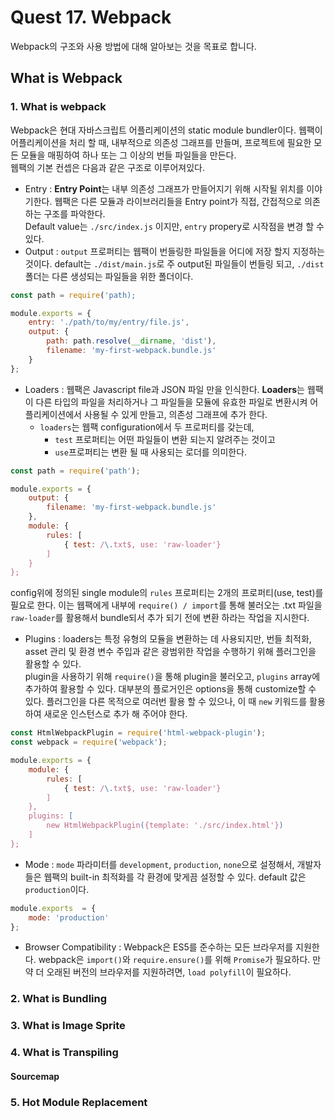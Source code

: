 # Quest 17. Webpack

Webpack의 구조와 사용 방법에 대해 알아보는 것을 목표로 합니다.

## What is Webpack

### 1. What is webpack

Webpack은 현대 자바스크립트 어플리케이션의 static module bundler이다. 웹팩이 어플리케이션을 처리 할 때, 내부적으로 의존성 그래프를 만들며, 프로젝트에 필요한 모든 모듈을 매핑하여 하나 또는 그 이상의 번들 파일들을 만든다.  
웹팩의 기본 컨셉은 다음과 같은 구조로 이루어져있다.

* Entry : **Entry Point**는 내부 의존성 그래프가 만들어지기 위해 시작될 위치를 이야기한다. 웹팩은 다른 모듈과 라이브러리들을 Entry point가 직접, 간접적으로 의존하는 구조를 파악한다.  
  Default value는 `./src/index.js` 이지만, `entry` propery로 시작점을 변경 할 수 있다.
* Output : `output` 프로퍼티는 웹팩이 번들링한 파일들을 어디에 저장 할지 지정하는 것이다. default는 `./dist/main.js`로 주 output된 파일들이 번들링 되고, `./dist` 폴더는 다른 생성되는 파일들을 위한 폴더이다.

```js
const path = require('path);

module.exports = {
    entry: './path/to/my/entry/file.js',
    output: {
        path: path.resolve(__dirname, 'dist'),
        filename: 'my-first-webpack.bundle.js'
    }
};
```

* Loaders : 웹팩은 Javascript file과 JSON 파일 만을 인식한다. **Loaders**는 웹팩이 다른 타입의 파일을 처리하거나 그 파일들을 모듈에 유효한 파일로 변환시켜 어플리케이션에서 사용될 수 있게 만들고, 의존성 그래프에 추가 한다.
  * `loaders`는 웹팩 configuration에서 두 프로퍼티를 갖는데,
    * `test` 프로퍼티는 어떤 파일들이 변환 되는지 알려주는 것이고
    * `use`프로퍼티는 변환 될 때 사용되는 로더를 의미한다.

```js
const path = require('path');

module.exports = {
    output: {
        filename: 'my-first-webpack.bundle.js'
    },
    module: {
        rules: [
            { test: /\.txt$, use: 'raw-loader'}
        ]
    }
};
```

config위에 정의된 single module의 `rules` 프로퍼티는 2개의 프로퍼티(use, test)를 필요로 한다. 이는 웹팩에게 내부에 `require() / import`를 통해 불러오는 .txt 파일을 `raw-loader`를 활용해서 bundle되서 추가 되기 전에 변환 하라는 작업을 지시한다.

* Plugins : loaders는 특정 유형의 모듈을 변환하는 데 사용되지만, 번들 최적화, asset 관리 및 환경 변수 주입과 같은 광범위한 작업을 수행하기 위해 플러그인을 활용할 수 있다.  
  plugin을 사용하기 위해 `require()`을 통해 plugin을 불러오고, `plugins` array에 추가하여 활용할 수 있다. 대부분의 플로거인은 options을 통해 customize할 수 있다. 플러그인을 다른 목적으로 여러번 활용 할 수 있으나, 이 때 `new` 키워드를 활용하여 새로운 인스턴스로 추가 해 주어야 한다.

```js
const HtmlWebpackPlugin = require('html-webpack-plugin');
const webpack = require('webpack');

module.exports = {
    module: {
        rules: [
            { test: /\.txt$, use: 'raw-loader'}
        ]
    },
    plugins: [
        new HtmlWebpackPlugin({template: './src/index.html'})
    ]
};
```

* Mode : `mode` 파라미터를 `development`, `production`, `none`으로 설정해서, 개발자들은 웹팩의 built-in 최적화를 각 환경에 맞게끔 설정할 수 있다. default 값은 `production`이다.

```js
module.exports  = {
    mode: 'production'
};
```

* Browser Compatibility : Webpack은 ES5를 준수하는 모든 브라우저를 지원한다. webpack은 `import()`와 `require.ensure()`를 위해 `Promise`가 필요하다. 만약 더 오래된 버전의 브라우저를 지원하려면, `load polyfill`이 필요하다.

### 2. What is Bundling

### 3. What is Image Sprite

### 4. What is Transpiling

#### Sourcemap

### 5. Hot Module Replacement

